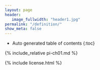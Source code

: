 ```yaml
---
layout: page
header:
   image_fullwidth: "header1.jpg"
permalink: "/definition/"
show_meta: false
---
```


*  Auto generated table of contents
{:toc}

{% include_relative pi-ch01.md %}

{% include license.html %}
